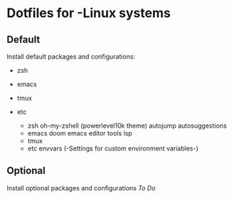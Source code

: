 Dotfiles for -Linux systems
=============================

Default
---------

Install default packages and configurations:
* zsh
* emacs
* tmux
* etc


    - zsh
        oh-my-zshell (powerlevel10k theme) 
            autojump
            autosuggestions 
    - emacs
        doom emacs
            editor tools 
            lsp
    - tmux
    - etc
        envvars (-Settings for custom environment variables-)
        
Optional
---------

Install optional packages and configurations
*To Do*
      
